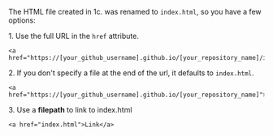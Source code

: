 The HTML file created in 1c. was renamed to `index.html`, so you have a few options:<br>

1\. Use the full URL in the `href` attribute.
```
<a href="https://[your_github_username].github.io/[your_repository_name]/index.html">Link</a>
```
2\. If you don't specify a file at the end of the url, it defaults to `index.html`.
```
<a href="https://[your_github_username].github.io/[your_repository_name]">Link</a>
```
3\. Use a **filepath** to link to index.html
```
<a href="index.html">Link</a>
```
